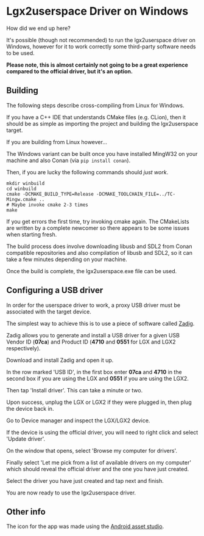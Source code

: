 # Lgx2userspace Driver on Windows
How did we end up here?

It's possible (though not recommended) to run the lgx2userspace driver on Windows, however for it to work correctly
some third-party software needs to be used.

**Please note, this is almost certainly not going to be a great experience compared to the official driver, but it's an option.**

## Building
The following steps describe cross-compiling from Linux for Windows.

If you have a C++ IDE that understands CMake files (e.g. CLion), then it should be as simple as importing the project
and building the lgx2userspace target.

If you are building from Linux however...

The Windows variant can be built once you have installed MingW32 on your machine and also Conan (via `pip install conan`).

Then, if you are lucky the following commands should _just work_.

```bash1
mkdir winbuild
cd winbuild
cmake -DCMAKE_BUILD_TYPE=Release -DCMAKE_TOOLCHAIN_FILE=../TC-Mingw.cmake ..
# Maybe invoke cmake 2-3 times
make
```

If you get errors the first time, try invoking cmake again. The CMakeLists are written by a complete newcomer so there
appears to be some issues when starting fresh.

The build process does involve downloading libusb and SDL2 from Conan compatible repositories and also compilation of
libusb and SDL2, so it can take a few minutes depending on your machine.

Once the build is complete, the lgx2userspace.exe file can be used.

## Configuring a USB driver
In order for the userspace driver to work, a proxy USB driver must be associated with the target device.

The simplest way to achieve this is to use a piece of software called [Zadig](https://zadig.akeo.ie/).

Zadig allows you to generate and install a USB driver for a given USB Vendor ID (**07ca**) and Product ID (**4710** and **0551** for LGX and LGX2 respectively).

Download and install Zadig and open it up.

In the row marked 'USB ID', in the first box enter **07ca** and **4710** in the second box if you are using the LGX and **0551** if you are using the LGX2.

Then tap 'Install driver'. This can take a minute or two.

Upon success, unplug the LGX or LGX2 if they were plugged in, then plug the device back in.

Go to Device manager and inspect the LGX/LGX2 device. 

If the device is using the official driver, you will need to right click and select 'Update driver'.

On the window that opens, select 'Browse my computer for drivers'.

Finally select 'Let me pick from a list of available drivers on my computer' which should reveal the official driver and
the one you have just created.

Select the driver you have just created and tap next and finish.

You are now ready to use the lgx2userspace driver.

## Other info
The icon for the app was made using the [Android asset studio](https://romannurik.github.io/AndroidAssetStudio/icons-launcher.html).
